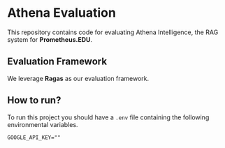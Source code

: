 # Athena Evaluation

This repository contains code for evaluating Athena Intelligence, the RAG system for **Prometheus.EDU**.

## Evaluation Framework

We leverage **Ragas** as our evaluation framework.

## How to run?

To run this project you should have a `.env` file containing the following environmental variables.

```text
GOOGLE_API_KEY=""
```


